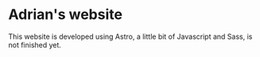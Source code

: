 # Adrian's website

This website is developed using Astro, a little bit of Javascript and Sass, is not finished yet.
